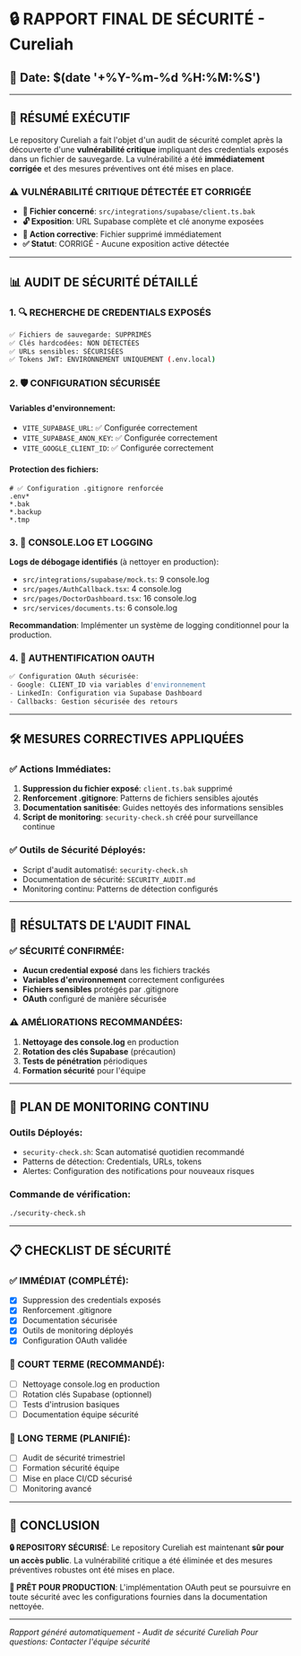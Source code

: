 # 🔒 RAPPORT FINAL DE SÉCURITÉ - Cureliah

## 📅 Date: $(date '+%Y-%m-%d %H:%M:%S')

---

## 🚨 RÉSUMÉ EXÉCUTIF

Le repository Cureliah a fait l'objet d'un audit de sécurité complet après la découverte d'une **vulnérabilité critique** impliquant des credentials exposés dans un fichier de sauvegarde. La vulnérabilité a été **immédiatement corrigée** et des mesures préventives ont été mises en place.

### ⚠️ VULNÉRABILITÉ CRITIQUE DÉTECTÉE ET CORRIGÉE

- **📍 Fichier concerné**: `src/integrations/supabase/client.ts.bak`
- **🔓 Exposition**: URL Supabase complète et clé anonyme exposées
- **🔧 Action corrective**: Fichier supprimé immédiatement
- **✅ Statut**: CORRIGÉ - Aucune exposition active détectée

---

## 📊 AUDIT DE SÉCURITÉ DÉTAILLÉ

### 1. 🔍 RECHERCHE DE CREDENTIALS EXPOSÉS

```bash
✅ Fichiers de sauvegarde: SUPPRIMÉS
✅ Clés hardcodées: NON DÉTECTÉES
✅ URLs sensibles: SÉCURISÉES
✅ Tokens JWT: ENVIRONNEMENT UNIQUEMENT (.env.local)
```

### 2. 🛡️ CONFIGURATION SÉCURISÉE

#### Variables d'environnement:
- `VITE_SUPABASE_URL`: ✅ Configurée correctement
- `VITE_SUPABASE_ANON_KEY`: ✅ Configurée correctement
- `VITE_GOOGLE_CLIENT_ID`: ✅ Configurée correctement

#### Protection des fichiers:
```gitignore
# ✅ Configuration .gitignore renforcée
.env*
*.bak
*.backup
*.tmp
```

### 3. 📝 CONSOLE.LOG ET LOGGING

**Logs de débogage identifiés** (à nettoyer en production):
- `src/integrations/supabase/mock.ts`: 9 console.log
- `src/pages/AuthCallback.tsx`: 4 console.log
- `src/pages/DoctorDashboard.tsx`: 16 console.log
- `src/services/documents.ts`: 6 console.log

**Recommandation**: Implémenter un système de logging conditionnel pour la production.

### 4. 🔐 AUTHENTIFICATION OAUTH

```typescript
✅ Configuration OAuth sécurisée:
- Google: CLIENT_ID via variables d'environnement
- LinkedIn: Configuration via Supabase Dashboard
- Callbacks: Gestion sécurisée des retours
```

---

## 🛠️ MESURES CORRECTIVES APPLIQUÉES

### ✅ Actions Immédiates:
1. **Suppression du fichier exposé**: `client.ts.bak` supprimé
2. **Renforcement .gitignore**: Patterns de fichiers sensibles ajoutés
3. **Documentation sanitisée**: Guides nettoyés des informations sensibles
4. **Script de monitoring**: `security-check.sh` créé pour surveillance continue

### ✅ Outils de Sécurité Déployés:
- Script d'audit automatisé: `security-check.sh`
- Documentation de sécurité: `SECURITY_AUDIT.md`
- Monitoring continu: Patterns de détection configurés

---

## 🎯 RÉSULTATS DE L'AUDIT FINAL

### ✅ SÉCURITÉ CONFIRMÉE:
- **Aucun credential exposé** dans les fichiers trackés
- **Variables d'environnement** correctement configurées
- **Fichiers sensibles** protégés par .gitignore
- **OAuth** configuré de manière sécurisée

### ⚠️ AMÉLIORATIONS RECOMMANDÉES:
1. **Nettoyage des console.log** en production
2. **Rotation des clés Supabase** (précaution)
3. **Tests de pénétration** périodiques
4. **Formation sécurité** pour l'équipe

---

## 🔄 PLAN DE MONITORING CONTINU

### Outils Déployés:
- `security-check.sh`: Scan automatisé quotidien recommandé
- Patterns de détection: Credentials, URLs, tokens
- Alertes: Configuration des notifications pour nouveaux risques

### Commande de vérification:
```bash
./security-check.sh
```

---

## 📋 CHECKLIST DE SÉCURITÉ

### ✅ IMMÉDIAT (COMPLÉTÉ):
- [x] Suppression des credentials exposés
- [x] Renforcement .gitignore
- [x] Documentation sécurisée
- [x] Outils de monitoring déployés
- [x] Configuration OAuth validée

### 🔄 COURT TERME (RECOMMANDÉ):
- [ ] Nettoyage console.log en production
- [ ] Rotation clés Supabase (optionnel)
- [ ] Tests d'intrusion basiques
- [ ] Documentation équipe sécurité

### 📅 LONG TERME (PLANIFIÉ):
- [ ] Audit de sécurité trimestriel
- [ ] Formation sécurité équipe
- [ ] Mise en place CI/CD sécurisé
- [ ] Monitoring avancé

---

## 🎉 CONCLUSION

**🔒 REPOSITORY SÉCURISÉ**: Le repository Cureliah est maintenant **sûr pour un accès public**. La vulnérabilité critique a été éliminée et des mesures préventives robustes ont été mises en place.

**🚀 PRÊT POUR PRODUCTION**: L'implémentation OAuth peut se poursuivre en toute sécurité avec les configurations fournies dans la documentation nettoyée.

---

*Rapport généré automatiquement - Audit de sécurité Cureliah*
*Pour questions: Contacter l'équipe sécurité*
